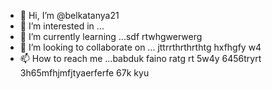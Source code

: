 - 👋 Hi, I’m @belkatanya21
- 👀 I’m interested in ...
- 🌱 I’m currently learning ...sdf rtwhgwerwerg
- 💞️ I’m looking to collaborate on ... jttrrthrthrthtg hxfhgfy w4
- 📫 How to reach me ...babduk faino ratg rt 5w4y 6456tryrt
 3h65mfhjmfjtyaerferfe 67k kyu
<!--- h356
belkatanya21/belkatanya21 is a ✨ special ✨ repository because its `README.md` (this file) appears on your GitHub profile.
You can click the Preview link to take a look at your changes.
--->
